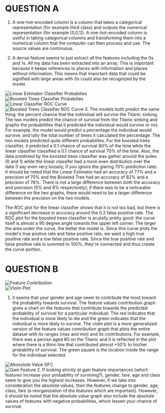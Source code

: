 # QUESTION A
1. A one-hot-encoded column is a column that takes a categorical representation (for example third class) and outputs the numerical representation (for example [0,0,1]). A one-hot-encoded column is useful in taking categorical columns and transforming them into a numerical column that the computer can then process and use. The source values are continuous. 

2. A dense feature seems to just extract all the features including the 0s and 1s. All my data has been extracted into an array. This is important because it keeps references to places with information and places without information. This means that important data that could be signified with large areas with 0s could also be recognized by the model. 

![Linear Estimator Classifier Probabilies](https://raw.githubusercontent.com/ashuang2013/public/master/LinearEstimatorProb.png) <br/>
![Boosted Trees Classifier Probabilies](https://raw.githubusercontent.com/ashuang2013/public/master/BoostedTreesProb.png) <br/>
![Linear Classifier ROC Curve](https://raw.githubusercontent.com/ashuang2013/public/master/LCROC.png) <br/>
![Boosted Trees Classifier ROC Curve](https://raw.githubusercontent.com/ashuang2013/public/master/BTROC.png)
3. The models both predict the same thing: the percent chance that the individual will survive the Titanic sinking. The two models predict the chance of survival from the Titanic sinking and graphs the probabililtes that it predicted the individual would survive or not. For example, the model would predict a percentage the individual would survive, and tally the total number of times it calculated the percentage. The two models predicted quite different probabilites. For the boosted trees classifier, it predicted a 0.1 chance of survival 80% of the time while the linear classifier classified a 0.1 chance of survival 70% of the time. Also, the data predicted by the boosted trees classifier was gather around the poles (0 and 1) while the linear classifer had a more even distribution over the data (I say even very loosely, if you ignore the glaring 70% prediction rate). It should be noted that the Linear Estimator had an accuracy of 77% and a precision of 70% and the Boosted Tree had an accuracy of 82% and a precision of 78%. There is not a large difference between both the accuracy and precision (5% and 8% respectively); if there was to be a noticeable difference on the two graphs, there would need to be a larger difference between the precision on the two models. 

The ROC plot for the linear classifier shows that it is not too bad, but there is a significant decrease in accuracy around the 0.2 false positive rate. The ROC plot for the boosted trees classifier is acutally pretty good: the curve itself is almost a 90 degree angle towards the upper left corner. The larger the area under the curve, the better the model is. Since this curve plots the model's true postive rate and false postiive rate, we want a high true positive rate and a low false positive rate. Since the true positive rate and false positive rate is summed to 100%, they're connected and thus create the curve portion. 

# QUESTION B
![Feature Contribution](https://raw.githubusercontent.com/ashuang2013/public/master/FeatureContProb.png) <br/>
![Violin Plot](https://raw.githubusercontent.com/ashuang2013/public/master/ViolinPlot.png)
1. it seems that your gender and age seem to contribute the most toward the probability towards survival. The feature values contribution graph gives a chart on the features that contribute towards the predicted probability of survival for a particular individual. The red indicates that the individual is more likely to die and the green indicates that the individual is more likely to survive. The violin plot is a more generalized version of the feature values contribution graph that plots the entire dataset with its ranges (max and min) and its contributions. For example, there was a perosn aged 80 on the Titanic and it is reflected in the plot where there is a thinn line that contributed almost +50% to his/her probability of survival. The green square is the location inside the range for the individual selected. 

![Abosolute Value DFC](https://raw.githubusercontent.com/ashuang2013/public/master/AbsoluteDFC.png) <br/>
![Gain Feature](https://raw.githubusercontent.com/ashuang2013/public/master/GainFeature.png)
2. If looking strictly at gain feature importances (which features increase your probability of surviving?), gender, fare, age and class seem to give you the highest increases. However, if we take into consideration the absolute values, then the features change to gender, age, class, fare (a reorganization of the features which are important). However, it should be noted that the absolute value graph also include the absolute values of features with negative probabilities, which lessen your chance of survival. 
